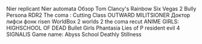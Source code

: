 Nier replicant 
Nier automata 
Обзор Tom Clancy's Rainbow Six Vegas 2
Bully
Persona
RDR2
The coma : Cutting Class
OUTWARD
MILITSIONER
Доктор лифси фонк
risen
WorldBox
2 worlds 2
the coma recut
ANIME GIRLS: HIGHSCHOOL OF DEAD
Bullet Girls Phantasia
Lies of P
resident evil 4 
SIGNALIS
Game name: Abyss School
Deathly Stillness


